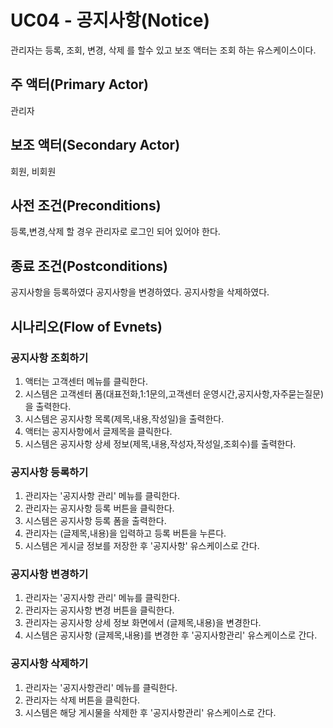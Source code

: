 # UC04 - 공지사항(Notice)
관리자는 등록, 조회, 변경, 삭제 를 할수 있고
보조 액터는 조회 하는 유스케이스이다.

## 주 액터(Primary Actor)
관리자

## 보조 액터(Secondary Actor)
회원, 비회원

## 사전 조건(Preconditions)
등록,변경,삭제 할 경우
관리자로 로그인 되어 있어야 한다.

## 종료 조건(Postconditions)
공지사항을 등록하였다
공지사항을 변경하였다.
공지사항을 삭제하였다.

## 시나리오(Flow of Evnets)

### 공지사항 조회하기

1. 액터는 고객센터 메뉴를 클릭한다.
2. 시스템은 고객센터 폼(대표전화,1:1문의,고객센터 운영시간,공지사항,자주묻는질문)을 출력한다.
2. 시스템은 공지사항 목록(제목,내용,작성일)을 출력한다.
3. 액터는 공지사항에서 글제목을 클릭한다.
4. 시스템은 공지사항 상세 정보(제목,내용,작성자,작성일,조회수)를 출력한다.

### 공지사항 등록하기 

1. 관리자는 '공지사항 관리' 메뉴를 클릭한다.
1. 관리자는 공지사항 등록 버튼을 클릭한다.
2. 시스템은 공지사항 등록 폼을 출력한다.
3. 관리자는 (글제목,내용)을 입력하고 등록 버튼을 누른다.
4. 시스템은 게시글 정보를 저장한 후 '공지사항' 유스케이스로 간다.

### 공지사항 변경하기

1. 관리자는 '공지사항 관리' 메뉴를 클릭한다.
2. 관리자는 공지사항 변경 버튼을 클릭한다.
3. 관리자는 공지사항 상세 정보 화면에서 (글제목,내용)을 변경한다.
4. 시스템은 공지사항 (글제목,내용)를 변경한 후 '공지사항관리' 유스케이스로 간다.

### 공지사항 삭제하기

1. 관리자는 '공지사항관리' 메뉴를 클릭한다.
2. 관리자는  삭제 버튼을 클릭한다.
3. 시스템은 해당 게시물을 삭제한 후 '공지사항관리' 유스케이스로 간다.

